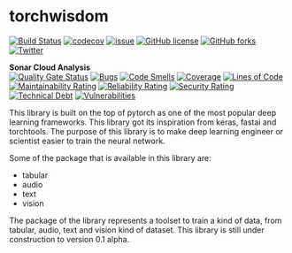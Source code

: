 # torchwisdom
[![Build Status](https://travis-ci.org/nunenuh/torchwisdom.svg?branch=dev)](https://travis-ci.org/nunenuh/torchwisdom)
[![codecov](https://codecov.io/gh/nunenuh/torchwisdom/branch/master/graph/badge.svg)](https://codecov.io/gh/nunenuh/torchwisdom)
[![issue](https://img.shields.io/github/issues/nunenuh/torchwisdom.svg)](https://github.com/nunenuh/torchwisdom/issues)
[![GitHub license](https://img.shields.io/github/license/nunenuh/torchwisdom.svg)](https://github.com/nunenuh/torchwisdom/blob/master/LICENSE)
[![GitHub forks](https://img.shields.io/github/forks/nunenuh/torchwisdom.svg)](https://github.com/nunenuh/torchwisdom/network)
[![Twitter](https://img.shields.io/twitter/url/https/github.com/nunenuh/torchwisdom.svg?style=social)](https://twitter.com/intent/tweet?text=Wow%20@nunenuh%20:&url=https%3A%2F%2Fgithub.com%2Fnunenuh%2Ftorchwisdom)

<b>Sonar Cloud Analysis</b><br/>
[![Quality Gate Status](https://sonarcloud.io/api/project_badges/measure?project=torchwisdom&metric=alert_status)](https://sonarcloud.io/dashboard?id=torchwisdom)
[![Bugs](https://sonarcloud.io/api/project_badges/measure?project=torchwisdom&metric=bugs)](https://sonarcloud.io/dashboard?id=torchwisdom)
[![Code Smells](https://sonarcloud.io/api/project_badges/measure?project=torchwisdom&metric=code_smells)](https://sonarcloud.io/dashboard?id=torchwisdom)
[![Coverage](https://sonarcloud.io/api/project_badges/measure?project=torchwisdom&metric=coverage)](https://sonarcloud.io/dashboard?id=torchwisdom)
[![Lines of Code](https://sonarcloud.io/api/project_badges/measure?project=torchwisdom&metric=ncloc)](https://sonarcloud.io/dashboard?id=torchwisdom)
[![Maintainability Rating](https://sonarcloud.io/api/project_badges/measure?project=torchwisdom&metric=sqale_rating)](https://sonarcloud.io/dashboard?id=torchwisdom)
[![Reliability Rating](https://sonarcloud.io/api/project_badges/measure?project=torchwisdom&metric=reliability_rating)](https://sonarcloud.io/dashboard?id=torchwisdom)
[![Security Rating](https://sonarcloud.io/api/project_badges/measure?project=torchwisdom&metric=security_rating)](https://sonarcloud.io/dashboard?id=torchwisdom)
[![Technical Debt](https://sonarcloud.io/api/project_badges/measure?project=torchwisdom&metric=sqale_index)](https://sonarcloud.io/dashboard?id=torchwisdom)
[![Vulnerabilities](https://sonarcloud.io/api/project_badges/measure?project=torchwisdom&metric=vulnerabilities)](https://sonarcloud.io/dashboard?id=torchwisdom)


This library is built on the top of pytorch as one of the most popular deep learning frameworks. This library got its inspiration from keras, fastai and torchtools. The purpose of this library is to make deep learning engineer or scientist easier to train the neural network. 

Some of the package that is available in this library are:
 - tabular
 - audio
 - text
 - vision

The package of the library represents a toolset to train a kind of data, from tabular, audio, text and vision kind of dataset. This library is still under construction to version 0.1 alpha.